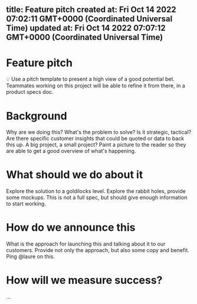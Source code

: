 
title: Feature pitch
created at: Fri Oct 14 2022 07:02:11 GMT+0000 (Coordinated Universal Time)
updated at: Fri Oct 14 2022 07:07:12 GMT+0000 (Coordinated Universal Time)
---

# Feature pitch

💡 Use a pitch template to present a high view of a good potential bet. Teammates working on this project will be able to refine it from there, in a product specs doc.

# Background

Why are we doing this? What's the problem to solve? Is it strategic, tactical? Are there specific customer insights that could be quoted or data to back this up. A big project, a small project? Paint a picture to the reader so they are able to get a good overview of what's happening.

# What should we do about it

Explore the solution to a goldilocks level. Explore the rabbit holes, provide some mockups. This is not a full spec, but should give enough information to start working.

# How do we announce this

What is the approach for launching this and talking about it to our customers. Provide not only the approach, but also some copy and benefit. Ping @laure on this.

# How will we measure success?

...

          